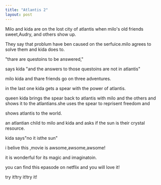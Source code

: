 ```yaml
---
title: "Atlantis 2"
layout: post
---
```


Milo and kida are on the lost city of atlantis when milo's old friends  sweet,Audry, and others show up.

They say  that problum have ben caused on the serfuice.milo agrees to solve them and kida does to.

"thare are questoins to be answered,"

says kida "and the answers to those questoins are not in atlantis"

milo kida and thare friends go on three adventures.

in the last one kida gets a spear with the power of atlantis.

queen kida brings the spear back to atlantis with milo and the others and shows it to the atlantians.she uses the spear to reprisent freedom and

shows atlantis to the world.

an atlantian child to milo and kida and asks if the sun is their crystal resource.

kida says"no it isthe sun"

i belive this ,movie is awsome,awsome,awsome!

 it is wonderful for its magic and imaginatoin.
 
 you can find this epasode on netflix and you will love it!
 
 try it!try it!try it!